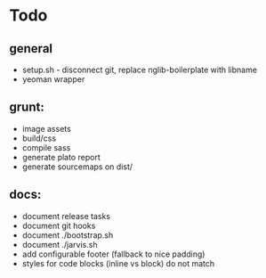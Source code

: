 # Todo

## general
- setup.sh - disconnect git, replace nglib-boilerplate with libname
- yeoman wrapper

## grunt:
- image assets
- build/css
- compile sass
- generate plato report
- generate sourcemaps on dist/

## docs:
- document release tasks
- document git hooks
- document ./bootstrap.sh
- document ./jarvis.sh
- add configurable footer (fallback to nice padding)
- styles for code blocks (inline vs block) do not match